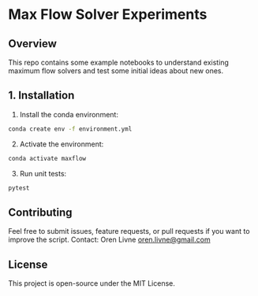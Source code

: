 # Max Flow Solver Experiments

## Overview
This repo contains some example notebooks to understand existing maximum flow solvers and test some initial ideas about new ones.

## 1. Installation
1. Install the conda environment:

```sh
conda create env -f environment.yml
```
2. Activate the environment:
```sh
conda activate maxflow
```
3. Run unit tests:
```sh
pytest
```

## Contributing

Feel free to submit issues, feature requests, or pull requests if you want to improve the script.
Contact: Oren Livne <oren.livne@gmail.com>

## License

This project is open-source under the MIT License.
